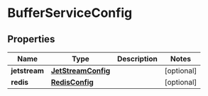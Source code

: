 

# BufferServiceConfig


## Properties

| Name | Type | Description | Notes |
|------------ | ------------- | ------------- | -------------|
|**jetstream** | [**JetStreamConfig**](JetStreamConfig.md) |  |  [optional] |
|**redis** | [**RedisConfig**](RedisConfig.md) |  |  [optional] |




